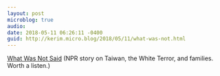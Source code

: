 ```yaml
---
layout: post
microblog: true
audio: 
date: 2018-05-11 06:26:11 -0400
guid: http://kerim.micro.blog/2018/05/11/what-was-not.html
---
```

[What Was Not Said](https://www.npr.org/2018/03/23/595564642/podcast-what-was-not-said) (NPR story on Taiwan, the White Terror, and families. Worth a listen.)
